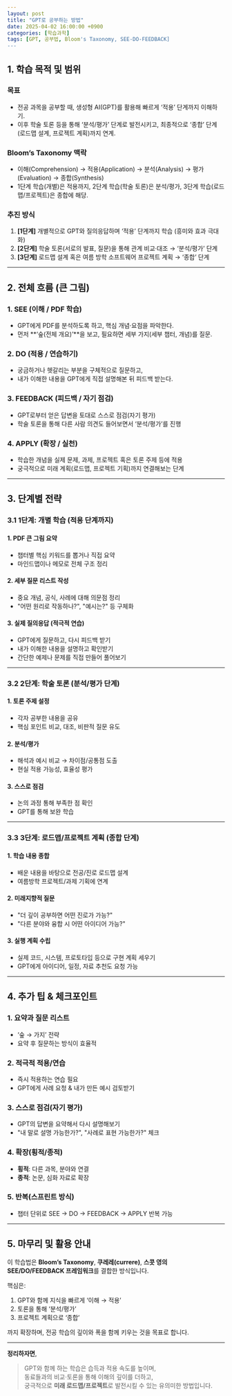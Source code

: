 ```yaml
---
layout: post
title: "GPT로 공부하는 방법"
date: 2025-04-02 16:00:00 +0900
categories: [학습과학]
tags: [GPT, 공부법, Bloom's Taxonomy, SEE-DO-FEEDBACK]
---
```


## 1. 학습 목적 및 범위

### 목표

- 전공 과목을 공부할 때, 생성형 AI(GPT)를 활용해 빠르게 ‘적용’ 단계까지 이해하기.
- 이후 학술 토론 등을 통해 ‘분석/평가’ 단계로 발전시키고, 최종적으로 ‘종합’ 단계(로드맵 설계, 프로젝트 계획)까지 연계.

### Bloom’s Taxonomy 맥락

- 이해(Comprehension) → 적용(Application) → 분석(Analysis) → 평가(Evaluation) → 종합(Synthesis)
- 1단계 학습(개별)은 적용까지, 2단계 학습(학술 토론)은 분석/평가, 3단계 학습(로드맵/프로젝트)은 종합에 해당.

### 추진 방식

1. **[1단계]** 개별적으로 GPT와 질의응답하며 ‘적용’ 단계까지 학습 (흥미와 효과 극대화)  
2. **[2단계]** 학술 토론(서로의 발표, 질문)을 통해 관계 비교·대조 → ‘분석/평가’ 단계  
3. **[3단계]** 로드맵 설계 혹은 여름 방학 소프트웨어 프로젝트 계획 → ‘종합’ 단계

---

## 2. 전체 흐름 (큰 그림)

### 1. **SEE (이해 / PDF 학습)**

- GPT에게 PDF를 분석하도록 하고, 핵심 개념·요점을 파악한다.
- 먼저 **‘숲(전체 개요)’**을 보고, 필요하면 세부 가지(세부 챕터, 개념)를 질문.

### 2. **DO (적용 / 연습하기)**

- 궁금하거나 헷갈리는 부분을 구체적으로 질문하고,
- 내가 이해한 내용을 GPT에게 직접 설명해본 뒤 피드백 받는다.

### 3. **FEEDBACK (피드백 / 자기 점검)**

- GPT로부터 얻은 답변을 토대로 스스로 점검(자기 평가)
- 학술 토론을 통해 다른 사람 의견도 들어보면서 ‘분석/평가’를 진행

### 4. **APPLY (확장 / 실천)**

- 학습한 개념을 실제 문제, 과제, 프로젝트 혹은 토론 주제 등에 적용
- 궁극적으로 미래 계획(로드맵, 프로젝트 기획)까지 연결해보는 단계

---

## 3. 단계별 전략

### 3.1 1단계: 개별 학습 (적용 단계까지)

#### 1. PDF 큰 그림 요약

- 챕터별 핵심 키워드를 뽑거나 직접 요약
- 마인드맵이나 메모로 전체 구조 정리

#### 2. 세부 질문 리스트 작성

- 중요 개념, 공식, 사례에 대해 의문점 정리
- "어떤 원리로 작동하나?", "예시는?" 등 구체화

#### 3. 실제 질의응답 (적극적 연습)

- GPT에게 질문하고, 다시 피드백 받기
- 내가 이해한 내용을 설명하고 확인받기
- 간단한 예제나 문제를 직접 만들어 풀어보기

---

### 3.2 2단계: 학술 토론 (분석/평가 단계)

#### 1. 토론 주제 설정

- 각자 공부한 내용을 공유
- 핵심 포인트 비교, 대조, 비판적 질문 유도

#### 2. 분석/평가

- 해석과 예시 비교 → 차이점/공통점 도출
- 현실 적용 가능성, 효율성 평가

#### 3. 스스로 점검

- 논의 과정 통해 부족한 점 확인
- GPT를 통해 보완 학습

---

### 3.3 3단계: 로드맵/프로젝트 계획 (종합 단계)

#### 1. 학습 내용 종합

- 배운 내용을 바탕으로 전공/진로 로드맵 설계
- 여름방학 프로젝트/과제 기획에 연계

#### 2. 미래지향적 질문

- "더 깊이 공부하면 어떤 진로가 가능?"
- "다른 분야와 융합 시 어떤 아이디어 가능?"

#### 3. 실행 계획 수립

- 실제 코드, 시스템, 프로토타입 등으로 구현 계획 세우기
- GPT에게 아이디어, 일정, 자료 추천도 요청 가능

---

## 4. 추가 팁 & 체크포인트

### 1. 요약과 질문 리스트

- ‘숲 → 가지’ 전략
- 요약 후 질문하는 방식이 효율적

### 2. 적극적 적용/연습

- 즉시 적용하는 연습 필요
- GPT에게 사례 요청 & 내가 만든 예시 검토받기

### 3. 스스로 점검(자기 평가)

- GPT의 답변을 요약해서 다시 설명해보기
- "내 말로 설명 가능한가?", "사례로 표현 가능한가?" 체크

### 4. 확장(횡적/종적)

- **횡적**: 다른 과목, 분야와 연결
- **종적**: 논문, 심화 자료로 확장

### 5. 반복(스프린트 방식)

- 챕터 단위로 SEE → DO → FEEDBACK → APPLY 반복 가능

---

## 5. 마무리 및 활용 안내

이 학습법은 **Bloom’s Taxonomy**, **쿠레레(currere)**, **스콧 영의 SEE/DO/FEEDBACK 프레임워크**를 결합한 방식입니다.

핵심은:

1. GPT와 함께 지식을 빠르게 ‘이해 → 적용’
2. 토론을 통해 ‘분석/평가’
3. 프로젝트 계획으로 ‘종합’

까지 확장하며, 전공 학습의 깊이와 폭을 함께 키우는 것을 목표로 합니다.

---

**정리하자면**,

> GPT와 함께 하는 학습은 습득과 적용 속도를 높이며,  
> 동료들과의 비교·토론을 통해 이해의 깊이를 더하고,  
> 궁극적으로 **미래 로드맵/프로젝트**로 발전시킬 수 있는 유의미한 방법입니다.